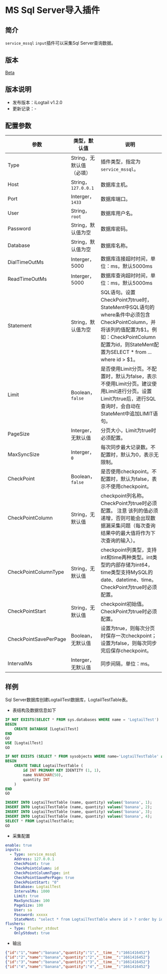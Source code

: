 # MS Sql Server导入插件

## 简介

`service_mssql` `input`插件可以采集Sql Server查询数据。

## 版本

[Beta](../../stability-level.md)

## 版本说明

* 发布版本：iLogtail v1.2.0
* 更新记录：-

## 配置参数

| 参数 | 类型，默认值 | 说明 |
| --- | --- | --- |
| Type | String，无默认值（必填） | 插件类型，指定为`service_mssql`。 |
| Host| String，`127.0.0.1` | 数据库主机。|
| Port | Interger，`1433` | 数据库端口。|
| User | String，`root` | 数据库用户名。|
| Password | String，默认值为空 | 数据库密码。|
| Database | String，默认值为空 | 数据库名称。|
| DialTimeOutMs | Interger，5000 | 数据库连接超时时间，单位：ms，默认5000ms |
| ReadTimeOutMs | Interger，5000 | 数据库查询超时时间，单位：ms，默认5000ms |
| Statement | String，默认值为空| SQL语句。设置CheckPoint为true时，StateMent中SQL语句的where条件中必须包含CheckPointColumn，并将该列的值配置为$1。例如：CheckPointColumn配置为id，则StateMent配置为SELECT * from ... where id > $1。 |
| Limit | Boolean，`false`| 是否使用Limit分页。不配置时，默认为false，表示不使用Limit分页。建议使用Limit进行分页。设置Limit为true后，进行SQL查询时，会自动在StateMent中追加LIMIT语句。 |
| PageSize | Interger，无默认值 | 分页大小，Limit为true时必须配置。|
| MaxSyncSize | Interger，`0` | 每次同步最大记录数。不配置时，默认为0，表示无限制。|
| CheckPoint | Boolean，`false`| 是否使用checkpoint。不配置时，默认为false，表示不使用checkpoint。|
| CheckPointColumn | String，无默认值| checkpoint列名称。 CheckPoint为true时必须配置。 注意 该列的值必须递增，否则可能会出现数据漏采集问题（每次查询结果中的最大值将作为下次查询的输入）。|
| CheckPointColumnType | String，无默认值| checkpoint列类型，支持int和time两种类型。int类型的内部存储为int64，time类型支持MySQL的date、datetime、time。 CheckPoint为true时必须配置。|
| CheckPointStart | String，无默认值| checkpoint初始值。CheckPoint为true时必须配置。|
| CheckPointSavePerPage | Boolean，无默认值| 设置为true，则每次分页时保存一次checkpoint；设置为false，则每次同步完后保存checkpoint。|
| IntervalMs | Interger，无默认值| 同步间隔，单位：ms。|

## 样例

Sql Server数据库创建LogtailTest数据库，LogtailTestTable表。

* 表结构及数据信息如下

```sql
IF NOT EXISTS(SELECT * FROM sys.databases WHERE name = 'LogtailTest')
BEGIN
    CREATE DATABASE [LogtailTest]
END
GO
USE [LogtailTest]
GO

IF NOT EXISTS (SELECT * FROM sysobjects WHERE name='LogtailTestTable' and xtype='U')
BEGIN
    CREATE TABLE LogtailTestTable (
        id INT PRIMARY KEY IDENTITY (1, 1),
        name NVARCHAR(50), 
        quantity INT
    )
END
GO

INSERT INTO LogtailTestTable (name, quantity) values('banana', 1);
INSERT INTO LogtailTestTable (name, quantity) values('banana', 2);
INSERT INTO LogtailTestTable (name, quantity) values('banana', 3);
INSERT INTO LogtailTestTable (name, quantity) values('banana', 4);
SELECT * FROM LogtailTestTable;
GO
```

* 采集配置

```yaml
enable: true
inputs:
  - Type: service_mssql
    Address: 127.0.0.1
    CheckPoint: true
    CheckPointColumn: id 
    CheckPointColumnType: int
    CheckPointSavePerPage: true
    CheckPointStart: "0"
    Database: LogtailTest
    IntervalMs: 1000
    Limit: true
    MaxSyncSize: 100
    PageSize: 100
    User: sa
    Password: xxxxx
    StateMent: "select * from LogtailTestTable where id > ? order by id"
flushers:
  - Type: flusher_stdout
    OnlyStdout: true
```

* 输出

```json
{"id":"1","name":"banana","quantity":"1","__time__":"1661416452"}
{"id":"2","name":"banana","quantity":"2","__time__":"1661416452"}
{"id":"3","name":"banana","quantity":"3","__time__":"1661416452"}
{"id":"4","name":"banana","quantity":"4","__time__":"1661416452"}
```
